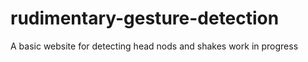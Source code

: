 # rudimentary-gesture-detection

A basic website for detecting head nods and shakes
work in progress
